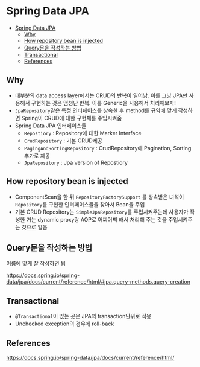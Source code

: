 # Spring Data JPA

- [Spring Data JPA](#spring-data-jpa)
  - [Why](#why)
  - [How repository bean is injected](#how-repository-bean-is-injected)
  - [Query문을 작성하는 방법](#query%eb%ac%b8%ec%9d%84-%ec%9e%91%ec%84%b1%ed%95%98%eb%8a%94-%eb%b0%a9%eb%b2%95)
  - [Transactional](#transactional)
  - [References](#references)

## Why

- 대부분의 data access layer에서는 CRUD의 반복이 일어남. 이를 그냥 JPA만 사용해서 구현하는 것은 엄청난 반복. 이를 Generic을 사용해서 처리해보자!
- `JpaRepository`같은 특정 인터페이스를 상속한 후 method를 규약에 맞게 작성하면 Spring이 CRUD에 대한 구현체를 주입시켜줌
- Spring Data JPA 인터페이스들
  - `Repostiory` : Repository에 대한 Marker Interface
  - `CrudRepository` : 기본 CRUD제공
  - `PagingAndSortingRepository` : CrudRepository에 Pagination, Sorting 추가로 제공
  - `JpaRepository` : Jpa version of Repostiory

## How repository bean is injected

- ComponentScan을 한 뒤 `RepositoryFactorySupport` 를 상속받은 녀석이 `Repository`를 구현한 인터페이스들을 찾아서 Bean을 주입
- 기본 CRUD Repository는 `SimpleJpaRepository`를 주입시켜주는데 사용자가 작성한 거는 dynamic proxy랑 AOP로 어찌어찌 해서 처리해 주는 것을 주입시켜주는 것으로 알음

## Query문을 작성하는 방법

이름에 맞게 잘 작성하면 됨

https://docs.spring.io/spring-data/jpa/docs/current/reference/html/#jpa.query-methods.query-creation

## Transactional

- `@Transactional`이 있는 곳은 JPA의 transaction단위로 적용
- Unchecked exception의 경우에 roll-back

## References

https://docs.spring.io/spring-data/jpa/docs/current/reference/html/